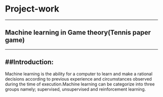 # Project-work
---
## Machine learning in Game theory(Tennis paper game)
---
##Introduction:
---
Machine learning is the ability for a computer to learn and make a rational decisions according to previous experience and circumstances observed during the time of execution.Machine learning can be categorize into three groups namely; supervised, unsupervised and reinforcement learning.
